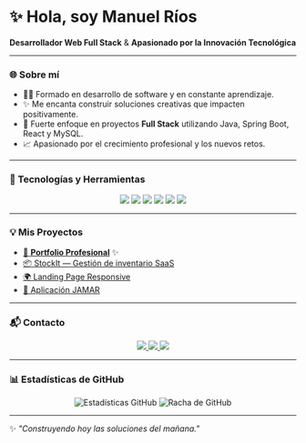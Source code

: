 # ✨ Hola, soy Manuel Ríos

**Desarrollador Web Full Stack** & **Apasionado por la Innovación Tecnológica**

---

### 🌐 Sobre mí

- 👨‍💼 Formado en desarrollo de software y en constante aprendizaje.
- ✨ Me encanta construir soluciones creativas que impacten positivamente.
- 🔧 Fuerte enfoque en proyectos **Full Stack** utilizando Java, Spring Boot, React y MySQL.
- 📈 Apasionado por el crecimiento profesional y los nuevos retos.

---

### 🚀 Tecnologías y Herramientas

<p align="center">
  <img src="https://img.shields.io/badge/Java-ED8B00?style=for-the-badge&logo=java&logoColor=white" />
  <img src="https://img.shields.io/badge/SpringBoot-6DB33F?style=for-the-badge&logo=springboot&logoColor=white" />
  <img src="https://img.shields.io/badge/React-61DAFB?style=for-the-badge&logo=react&logoColor=white" />
  <img src="https://img.shields.io/badge/TailwindCSS-06B6D4?style=for-the-badge&logo=tailwindcss&logoColor=white" />
  <img src="https://img.shields.io/badge/MySQL-4479A1?style=for-the-badge&logo=mysql&logoColor=white" />
  <img src="https://img.shields.io/badge/GitHub-181717?style=for-the-badge&logo=github&logoColor=white" />
</p>

---

### 💡 Mis Proyectos

- [🔗 **Portfolio Profesional**](https://portfolio-manriodevs-projects.vercel.app/) ✨
- [📦 StockIt — Gestión de inventario SaaS](https://github.com/ManRio/StockIt)
- [🌍 Landing Page Responsive](https://github.com/ManRio/landingPageResponsive)
- [🏢 Aplicación JAMAR](https://github.com/ManRio/jamar)

---

### 📬 Contacto

<p align="center">
  <a href="https://www.linkedin.com/in/riosreinamanuel/">
    <img src="https://img.shields.io/badge/LinkedIn-0A66C2?style=for-the-badge&logo=linkedin&logoColor=white" />
  </a>
  <a href="mailto:manureina87@gmail.com">
    <img src="https://img.shields.io/badge/Email-D14836?style=for-the-badge&logo=gmail&logoColor=white" />
  </a>
  <a href="https://github.com/ManRio">
    <img src="https://img.shields.io/badge/GitHub-100000?style=for-the-badge&logo=github&logoColor=white" />
  </a>
</p>

---

### 📊 Estadísticas de GitHub

<p align="center">
  <img src="https://github-readme-stats.vercel.app/api?username=ManRio&show_icons=true&theme=radical" alt="Estadísticas GitHub" />
  <img src="https://github-readme-streak-stats.herokuapp.com/?user=ManRio&theme=radical" alt="Racha de GitHub" />
</p>

---

✨ *"Construyendo hoy las soluciones del mañana."*
